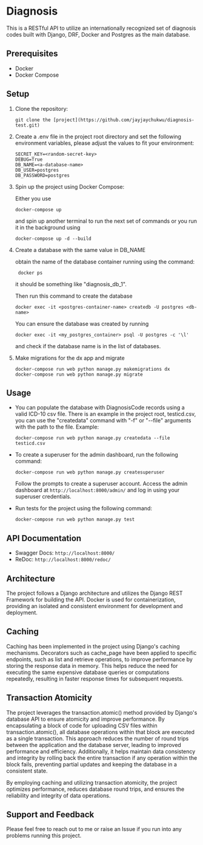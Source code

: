 # Diagnosis

This is a RESTful API to utilize an internationally recognized set of diagnosis codes built with Django, DRF, Docker and Postgres as the main database.

## Prerequisites

- Docker
- Docker Compose

## Setup

1. Clone the repository:

   ```shell
   git clone the [project](https://github.com/jayjaychukwu/diagnosis-test.git)

2. Create a .env file in the project root directory and set the following environment variables, please adjust the values to fit your environment:

    ```shell
    SECRET_KEY=<random-secret-key>
    DEBUG=True
    DB_NAME=<a-database-name>
    DB_USER=postgres
    DB_PASSWORD=postgres

3. Spin up the project using Docker Compose:
   
   Either you use
   ```shell
   docker-compose up
   ```
   and spin up another terminal to run the next set of commands or you run it in the background using
   ```shell
   docker-compose up -d --build
   ```

4. Create a database with the same value in DB_NAME
   
   obtain the name of the database container running using the command:
   ```shell
    docker ps
    ```
    it should be something like "diagnosis_db_1".

    Then run this command to create the database
    ```shell
    docker exec -it <postgres-container-name> createdb -U postgres <db-name>
    ```

    You can ensure the database was created by running
    ```shell
    docker exec -it <my_postgres_container> psql -U postgres -c '\l'
    ```
    and check if the database name is in the list of databases.

5. Make migrations for the dx app and migrate
   ```shell
   docker-compose run web python manage.py makemigrations dx
   docker-compose run web python manage.py migrate
   ```

## Usage
- You can populate the database with DiagnosisCode records using a valid ICD-10 csv file. There is an example in the project root, testicd.csv, you can use the "createdata" command with "-f" or "--file" arguments with the path to the file. 
Example:
   ```shell
   docker-compose run web python manage.py createdata --file testicd.csv
   ```


- To create a superuser for the admin dashboard, run the following command:
    ```shell
    docker-compose run web python manage.py createsuperuser
    ```
    Follow the prompts to create a superuser account.
    Access the admin dashboard at `http://localhost:8000/admin/` and log in using your superuser credentials.


- Run tests for the project using the following command:
    ```shell
    docker-compose run web python manage.py test
    ```

## API Documentation
- Swagger Docs: `http://localhost:8000/`
- ReDoc: `http://localhost:8000/redoc/`

## Architecture
The project follows a Django architecture and utilizes the Django REST Framework for building the API. Docker is used for containerization, providing an isolated and consistent environment for development and deployment.

## Caching
Caching has been implemented in the project using Django's caching mechanisms. Decorators such as cache_page have been applied to specific endpoints, such as list and retrieve operations, to improve performance by storing the response data in memory. This helps reduce the need for executing the same expensive database queries or computations repeatedly, resulting in faster response times for subsequent requests.

## Transaction Atomicity
The project leverages the transaction.atomic() method provided by Django's database API to ensure atomicity and improve performance. By encapsulating a block of code for uploading CSV files within transaction.atomic(), all database operations within that block are executed as a single transaction. This approach reduces the number of round trips between the application and the database server, leading to improved performance and efficiency. Additionally, it helps maintain data consistency and integrity by rolling back the entire transaction if any operation within the block fails, preventing partial updates and keeping the database in a consistent state.

By employing caching and utilizing transaction atomicity, the project optimizes performance, reduces database round trips, and ensures the reliability and integrity of data operations.


## Support and Feedback
Please feel free to reach out to me or raise an Issue if you run into any problems running this project.